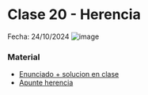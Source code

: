 # Clase 20 - Herencia
Fecha: 24/10/2024
![image](https://github.com/user-attachments/assets/5a22df53-86a3-4ecd-ab40-65b392e60189)



### Material
* [Enunciado + solucion en clase](https://github.com/pdepjm/stream-wars-en-clase/tree/main)
* [Apunte herencia](https://docs.google.com/document/d/1KdG7NrKPgPh4bAcyLuDG2G1iWP7Ze2GFs91qzlvDKqI/edit?usp=sharing)
